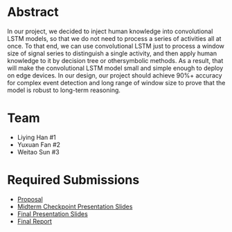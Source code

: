 # Abstract

In our project, we decided to inject human knowledge into convolutional LSTM models, so that we do not need to process a series of activities all at once. To that end, we can use convolutional LSTM just to process a window size of signal series to distinguish a single activity, and then apply human knowledge to it by decision tree or othersymbolic methods. As a result, that will make the convolutional LSTM model small and simple enough to deploy on edge devices. In our design, our project should achieve 90%+ accuracy for complex event detection and long range of window size to prove that the model is robust to long-term reasoning.

# Team

* Liying Han \#1 
* Yuxuan Fan \#2
* Weitao Sun \#3

# Required Submissions

* [Proposal](https://github.com/7hgTnec/ece209as_project/blob/main/docs/proposal.md)
* [Midterm Checkpoint Presentation Slides](http://)
* [Final Presentation Slides](http://)
* [Final Report](report)
